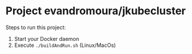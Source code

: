 # Project evandromoura/jkubecluster

Steps to run this project:

1. Start your Docker daemon
2. Execute `./buildAndRun.sh` (Linux/MacOs)
